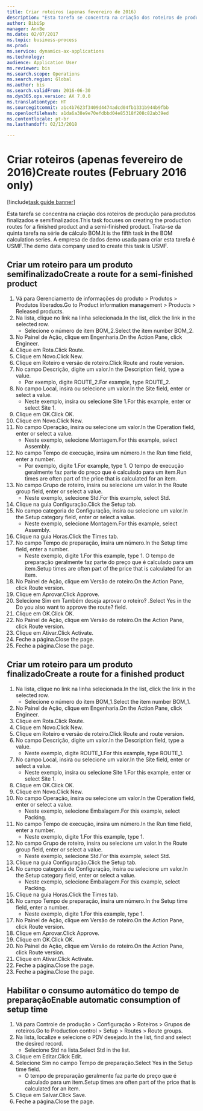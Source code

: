 ```yaml
--- 
title: Criar roteiros (apenas fevereiro de 2016)
description: "Esta tarefa se concentra na criação dos roteiros de produção para produtos finalizados e semifinalizados."
author: BibiSp
manager: AnnBe
ms.date: 02/07/2017
ms.topic: business-process
ms.prod: 
ms.service: dynamics-ax-applications
ms.technology: 
audience: Application User
ms.reviewer: bis
ms.search.scope: Operations
ms.search.region: Global
ms.author: bis
ms.search.validFrom: 2016-06-30
ms.dyn365.ops.version: AX 7.0.0
ms.translationtype: HT
ms.sourcegitcommit: a1c4b7623f3409d4474adcd04fb1331b944b9fbb
ms.openlocfilehash: a1da6a38e9e70efdbbd04e85318f208c82ab39ed
ms.contentlocale: pt-br
ms.lasthandoff: 02/13/2018

---
```

# <a name="create-routes-february-2016-only"></a><span data-ttu-id="e7d27-103">Criar roteiros (apenas fevereiro de 2016)</span><span class="sxs-lookup"><span data-stu-id="e7d27-103">Create routes (February 2016 only)</span></span>

[!include[task guide banner](../../includes/task-guide-banner.md)]

<span data-ttu-id="e7d27-104">Esta tarefa se concentra na criação dos roteiros de produção para produtos finalizados e semifinalizados.</span><span class="sxs-lookup"><span data-stu-id="e7d27-104">This task focuses on creating the production routes for a finished product and a semi-finished product.</span></span> <span data-ttu-id="e7d27-105">Trata-se da quinta tarefa na série de cálculo BOM.</span><span class="sxs-lookup"><span data-stu-id="e7d27-105">It is the fifth task in the BOM calculation series.</span></span> <span data-ttu-id="e7d27-106">A empresa de dados demo usada para criar esta tarefa é USMF.</span><span class="sxs-lookup"><span data-stu-id="e7d27-106">The demo data company used to create this task is USMF.</span></span>


## <a name="create-a-route-for-a-semi-finished-product"></a><span data-ttu-id="e7d27-107">Criar um roteiro para um produto semifinalizado</span><span class="sxs-lookup"><span data-stu-id="e7d27-107">Create a route for a semi-finished product</span></span>
1. <span data-ttu-id="e7d27-108">Vá para Gerenciamento de informações do produto > Produtos > Produtos liberados.</span><span class="sxs-lookup"><span data-stu-id="e7d27-108">Go to Product information management > Products > Released products.</span></span>
2. <span data-ttu-id="e7d27-109">Na lista, clique no link na linha selecionada.</span><span class="sxs-lookup"><span data-stu-id="e7d27-109">In the list, click the link in the selected row.</span></span>
    * <span data-ttu-id="e7d27-110">Selecione o número de item BOM_2.</span><span class="sxs-lookup"><span data-stu-id="e7d27-110">Select the item number BOM_2.</span></span>  
3. <span data-ttu-id="e7d27-111">No Painel de Ação, clique em Engenharia.</span><span class="sxs-lookup"><span data-stu-id="e7d27-111">On the Action Pane, click Engineer.</span></span>
4. <span data-ttu-id="e7d27-112">Clique em Rota.</span><span class="sxs-lookup"><span data-stu-id="e7d27-112">Click Route.</span></span>
5. <span data-ttu-id="e7d27-113">Clique em Novo.</span><span class="sxs-lookup"><span data-stu-id="e7d27-113">Click New.</span></span>
6. <span data-ttu-id="e7d27-114">Clique em Roteiro e versão de roteiro.</span><span class="sxs-lookup"><span data-stu-id="e7d27-114">Click Route and route version.</span></span>
7. <span data-ttu-id="e7d27-115">No campo Descrição, digite um valor.</span><span class="sxs-lookup"><span data-stu-id="e7d27-115">In the Description field, type a value.</span></span>
    * <span data-ttu-id="e7d27-116">Por exemplo, digite ROUTE_2.</span><span class="sxs-lookup"><span data-stu-id="e7d27-116">For example, type ROUTE_2.</span></span>  
8. <span data-ttu-id="e7d27-117">No campo Local, insira ou selecione um valor.</span><span class="sxs-lookup"><span data-stu-id="e7d27-117">In the Site field, enter or select a value.</span></span>
    * <span data-ttu-id="e7d27-118">Neste exemplo, insira ou selecione Site 1.</span><span class="sxs-lookup"><span data-stu-id="e7d27-118">For this example, enter or select Site 1.</span></span>  
9. <span data-ttu-id="e7d27-119">Clique em OK.</span><span class="sxs-lookup"><span data-stu-id="e7d27-119">Click OK.</span></span>
10. <span data-ttu-id="e7d27-120">Clique em Novo.</span><span class="sxs-lookup"><span data-stu-id="e7d27-120">Click New.</span></span>
11. <span data-ttu-id="e7d27-121">No campo Operação, insira ou selecione um valor.</span><span class="sxs-lookup"><span data-stu-id="e7d27-121">In the Operation field, enter or select a value.</span></span>
    * <span data-ttu-id="e7d27-122">Neste exemplo, selecione Montagem.</span><span class="sxs-lookup"><span data-stu-id="e7d27-122">For this example, select Assembly.</span></span>  
12. <span data-ttu-id="e7d27-123">No campo Tempo de execução, insira um número.</span><span class="sxs-lookup"><span data-stu-id="e7d27-123">In the Run time field, enter a number.</span></span>
    * <span data-ttu-id="e7d27-124">Por exemplo, digite 1.</span><span class="sxs-lookup"><span data-stu-id="e7d27-124">For example, type 1.</span></span> <span data-ttu-id="e7d27-125">O tempo de execução geralmente faz parte do preço que é calculado para um item.</span><span class="sxs-lookup"><span data-stu-id="e7d27-125">Run times are often part of the price that is calculated for an item.</span></span>  
13. <span data-ttu-id="e7d27-126">No campo Grupo de roteiro, insira ou selecione um valor.</span><span class="sxs-lookup"><span data-stu-id="e7d27-126">In the Route group field, enter or select a value.</span></span>
    * <span data-ttu-id="e7d27-127">Neste exemplo, selecione Std.</span><span class="sxs-lookup"><span data-stu-id="e7d27-127">For this example, select Std.</span></span>  
14. <span data-ttu-id="e7d27-128">Clique na guia Configuração.</span><span class="sxs-lookup"><span data-stu-id="e7d27-128">Click the Setup tab.</span></span>
15. <span data-ttu-id="e7d27-129">No campo categoria de Configuração, insira ou selecione um valor.</span><span class="sxs-lookup"><span data-stu-id="e7d27-129">In the Setup category field, enter or select a value.</span></span>
    * <span data-ttu-id="e7d27-130">Neste exemplo, selecione Montagem.</span><span class="sxs-lookup"><span data-stu-id="e7d27-130">For this example, select Assembly.</span></span>  
16. <span data-ttu-id="e7d27-131">Clique na guia Horas.</span><span class="sxs-lookup"><span data-stu-id="e7d27-131">Click the Times tab.</span></span>
17. <span data-ttu-id="e7d27-132">No campo Tempo de preparação, insira um número.</span><span class="sxs-lookup"><span data-stu-id="e7d27-132">In the Setup time field, enter a number.</span></span>
    * <span data-ttu-id="e7d27-133">Neste exemplo, digite 1.</span><span class="sxs-lookup"><span data-stu-id="e7d27-133">For this example, type 1.</span></span> <span data-ttu-id="e7d27-134">O tempo de preparação geralmente faz parte do preço que é calculado para um item.</span><span class="sxs-lookup"><span data-stu-id="e7d27-134">Setup times are often part of the price that is calculated for an item.</span></span>  
18. <span data-ttu-id="e7d27-135">No Painel de Ação, clique em Versão de roteiro.</span><span class="sxs-lookup"><span data-stu-id="e7d27-135">On the Action Pane, click Route version.</span></span>
19. <span data-ttu-id="e7d27-136">Clique em Aprovar.</span><span class="sxs-lookup"><span data-stu-id="e7d27-136">Click Approve.</span></span>
20. <span data-ttu-id="e7d27-137">Selecione Sim em Também deseja aprovar o roteiro? .</span><span class="sxs-lookup"><span data-stu-id="e7d27-137">Select Yes in the Do you also want to approve the route? field.</span></span>
21. <span data-ttu-id="e7d27-138">Clique em OK.</span><span class="sxs-lookup"><span data-stu-id="e7d27-138">Click OK.</span></span>
22. <span data-ttu-id="e7d27-139">No Painel de Ação, clique em Versão de roteiro.</span><span class="sxs-lookup"><span data-stu-id="e7d27-139">On the Action Pane, click Route version.</span></span>
23. <span data-ttu-id="e7d27-140">Clique em Ativar.</span><span class="sxs-lookup"><span data-stu-id="e7d27-140">Click Activate.</span></span>
24. <span data-ttu-id="e7d27-141">Feche a página.</span><span class="sxs-lookup"><span data-stu-id="e7d27-141">Close the page.</span></span>
25. <span data-ttu-id="e7d27-142">Feche a página.</span><span class="sxs-lookup"><span data-stu-id="e7d27-142">Close the page.</span></span>

## <a name="create-a-route-for-a-finished-product"></a><span data-ttu-id="e7d27-143">Criar um roteiro para um produto finalizado</span><span class="sxs-lookup"><span data-stu-id="e7d27-143">Create a route for a finished product</span></span>
1. <span data-ttu-id="e7d27-144">Na lista, clique no link na linha selecionada.</span><span class="sxs-lookup"><span data-stu-id="e7d27-144">In the list, click the link in the selected row.</span></span>
    * <span data-ttu-id="e7d27-145">Selecione o número do item BOM_1.</span><span class="sxs-lookup"><span data-stu-id="e7d27-145">Select the item number BOM_1.</span></span>  
2. <span data-ttu-id="e7d27-146">No Painel de Ação, clique em Engenharia.</span><span class="sxs-lookup"><span data-stu-id="e7d27-146">On the Action Pane, click Engineer.</span></span>
3. <span data-ttu-id="e7d27-147">Clique em Rota.</span><span class="sxs-lookup"><span data-stu-id="e7d27-147">Click Route.</span></span>
4. <span data-ttu-id="e7d27-148">Clique em Novo.</span><span class="sxs-lookup"><span data-stu-id="e7d27-148">Click New.</span></span>
5. <span data-ttu-id="e7d27-149">Clique em Roteiro e versão de roteiro.</span><span class="sxs-lookup"><span data-stu-id="e7d27-149">Click Route and route version.</span></span>
6. <span data-ttu-id="e7d27-150">No campo Descrição, digite um valor.</span><span class="sxs-lookup"><span data-stu-id="e7d27-150">In the Description field, type a value.</span></span>
    * <span data-ttu-id="e7d27-151">Neste exemplo, digite ROUTE_1.</span><span class="sxs-lookup"><span data-stu-id="e7d27-151">For this example, type ROUTE_1.</span></span>  
7. <span data-ttu-id="e7d27-152">No campo Local, insira ou selecione um valor.</span><span class="sxs-lookup"><span data-stu-id="e7d27-152">In the Site field, enter or select a value.</span></span>
    * <span data-ttu-id="e7d27-153">Neste exemplo, insira ou selecione Site 1.</span><span class="sxs-lookup"><span data-stu-id="e7d27-153">For this example, enter or select Site 1.</span></span>  
8. <span data-ttu-id="e7d27-154">Clique em OK.</span><span class="sxs-lookup"><span data-stu-id="e7d27-154">Click OK.</span></span>
9. <span data-ttu-id="e7d27-155">Clique em Novo.</span><span class="sxs-lookup"><span data-stu-id="e7d27-155">Click New.</span></span>
10. <span data-ttu-id="e7d27-156">No campo Operação, insira ou selecione um valor.</span><span class="sxs-lookup"><span data-stu-id="e7d27-156">In the Operation field, enter or select a value.</span></span>
    * <span data-ttu-id="e7d27-157">Neste exemplo, selecione Embalagem.</span><span class="sxs-lookup"><span data-stu-id="e7d27-157">For this example, select Packing.</span></span>  
11. <span data-ttu-id="e7d27-158">No campo Tempo de execução, insira um número.</span><span class="sxs-lookup"><span data-stu-id="e7d27-158">In the Run time field, enter a number.</span></span>
    * <span data-ttu-id="e7d27-159">Neste exemplo, digite 1.</span><span class="sxs-lookup"><span data-stu-id="e7d27-159">For this example, type 1.</span></span>  
12. <span data-ttu-id="e7d27-160">No campo Grupo de roteiro, insira ou selecione um valor.</span><span class="sxs-lookup"><span data-stu-id="e7d27-160">In the Route group field, enter or select a value.</span></span>
    * <span data-ttu-id="e7d27-161">Neste exemplo, selecione Std.</span><span class="sxs-lookup"><span data-stu-id="e7d27-161">For this example, select Std.</span></span>  
13. <span data-ttu-id="e7d27-162">Clique na guia Configuração.</span><span class="sxs-lookup"><span data-stu-id="e7d27-162">Click the Setup tab.</span></span>
14. <span data-ttu-id="e7d27-163">No campo categoria de Configuração, insira ou selecione um valor.</span><span class="sxs-lookup"><span data-stu-id="e7d27-163">In the Setup category field, enter or select a value.</span></span>
    * <span data-ttu-id="e7d27-164">Neste exemplo, selecione Embalagem.</span><span class="sxs-lookup"><span data-stu-id="e7d27-164">For this example, select Packing.</span></span>  
15. <span data-ttu-id="e7d27-165">Clique na guia Horas.</span><span class="sxs-lookup"><span data-stu-id="e7d27-165">Click the Times tab.</span></span>
16. <span data-ttu-id="e7d27-166">No campo Tempo de preparação, insira um número.</span><span class="sxs-lookup"><span data-stu-id="e7d27-166">In the Setup time field, enter a number.</span></span>
    * <span data-ttu-id="e7d27-167">Neste exemplo, digite 1.</span><span class="sxs-lookup"><span data-stu-id="e7d27-167">For this example, type 1.</span></span>  
17. <span data-ttu-id="e7d27-168">No Painel de Ação, clique em Versão de roteiro.</span><span class="sxs-lookup"><span data-stu-id="e7d27-168">On the Action Pane, click Route version.</span></span>
18. <span data-ttu-id="e7d27-169">Clique em Aprovar.</span><span class="sxs-lookup"><span data-stu-id="e7d27-169">Click Approve.</span></span>
19. <span data-ttu-id="e7d27-170">Clique em OK.</span><span class="sxs-lookup"><span data-stu-id="e7d27-170">Click OK.</span></span>
20. <span data-ttu-id="e7d27-171">No Painel de Ação, clique em Versão de roteiro.</span><span class="sxs-lookup"><span data-stu-id="e7d27-171">On the Action Pane, click Route version.</span></span>
21. <span data-ttu-id="e7d27-172">Clique em Ativar.</span><span class="sxs-lookup"><span data-stu-id="e7d27-172">Click Activate.</span></span>
22. <span data-ttu-id="e7d27-173">Feche a página.</span><span class="sxs-lookup"><span data-stu-id="e7d27-173">Close the page.</span></span>
23. <span data-ttu-id="e7d27-174">Feche a página.</span><span class="sxs-lookup"><span data-stu-id="e7d27-174">Close the page.</span></span>

## <a name="enable-automatic-consumption-of-setup-time"></a><span data-ttu-id="e7d27-175">Habilitar o consumo automático do tempo de preparação</span><span class="sxs-lookup"><span data-stu-id="e7d27-175">Enable automatic consumption of setup time</span></span>
1. <span data-ttu-id="e7d27-176">Vá para Controle de produção > Configuração > Roteiros > Grupos de roteiros.</span><span class="sxs-lookup"><span data-stu-id="e7d27-176">Go to Production control > Setup > Routes > Route groups.</span></span>
2. <span data-ttu-id="e7d27-177">Na lista, localize e selecione o PDV desejado.</span><span class="sxs-lookup"><span data-stu-id="e7d27-177">In the list, find and select the desired record.</span></span>
    * <span data-ttu-id="e7d27-178">Selecione Std na lista.</span><span class="sxs-lookup"><span data-stu-id="e7d27-178">Select Std in the list.</span></span>  
3. <span data-ttu-id="e7d27-179">Clique em Editar.</span><span class="sxs-lookup"><span data-stu-id="e7d27-179">Click Edit.</span></span>
4. <span data-ttu-id="e7d27-180">Selecione Sim no campo Tempo de preparação.</span><span class="sxs-lookup"><span data-stu-id="e7d27-180">Select Yes in the Setup time field.</span></span>
    * <span data-ttu-id="e7d27-181">O tempo de preparação geralmente faz parte do preço que é calculado para um item.</span><span class="sxs-lookup"><span data-stu-id="e7d27-181">Setup times are often part of the price that is calculated for an item.</span></span>  
5. <span data-ttu-id="e7d27-182">Clique em Salvar.</span><span class="sxs-lookup"><span data-stu-id="e7d27-182">Click Save.</span></span>
6. <span data-ttu-id="e7d27-183">Feche a página.</span><span class="sxs-lookup"><span data-stu-id="e7d27-183">Close the page.</span></span>


